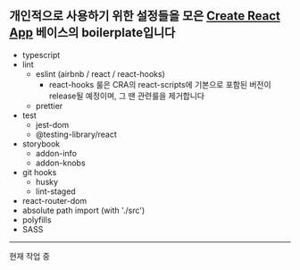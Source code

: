## 개인적으로 사용하기 위한 설정들을 모은 [Create React App](https://github.com/facebook/create-react-app) 베이스의 boilerplate입니다

- typescript
- lint
  - eslint (airbnb / react / react-hooks)
    - react-hooks 룰은 CRA의 react-scripts에 기본으로 포함된 버전이 release될 예정이며, 그 땐 관련룰을 제거합니다
  - prettier
- test
  - jest-dom
  - @testing-library/react
- storybook
  - addon-info
  - addon-knobs
- git hooks
  - husky
  - lint-staged
- react-router-dom
- absolute path import (with './src')
- polyfills
- SASS


---

현재 작업 중
